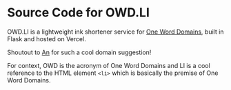 # Source Code for OWD.LI 

OWD.LI is a lightweight ink shortener service for [One Word Domains](https://www.oneword.domains), built in Flask and hosted on Vercel.

Shoutout to [An](https://github.com/anthemaker) for such a cool domain suggestion!

For context, OWD is the acronym of One Word Domains and LI is a cool reference to the HTML element `<li>` which is basically the premise of One Word Domains.
